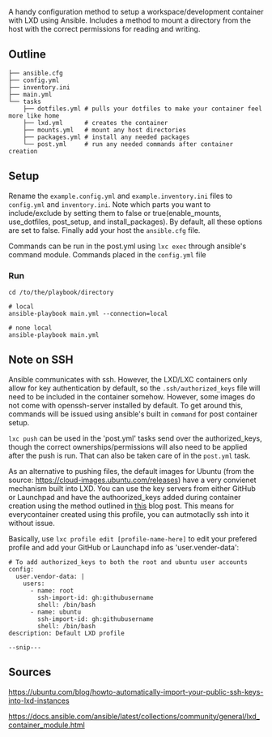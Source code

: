A handy configuration method to setup a workspace/development container with LXD using Ansible. Includes a method to mount a directory from the host with the correct permissions for reading and writing.

## Outline

```
├── ansible.cfg
├── config.yml
├── inventory.ini
├── main.yml
└── tasks
    ├── dotfiles.yml # pulls your dotfiles to make your container feel more like home
    ├── lxd.yml      # creates the container
    ├── mounts.yml   # mount any host directories
    ├── packages.yml # install any needed packages
    └── post.yml     # run any needed commands after container creation
```

## Setup

Rename the ```example.config.yml``` and ```example.inventory.ini``` files to ```config.yml``` and ```inventory.ini```. Note which parts you want to include/exclude by setting them to false or true(enable_mounts, use_dotfiles, post_setup, and install_packages). By default, all these options are set to false. Finally add your host the ```ansible.cfg``` file.

Commands can be run in the post.yml using ```lxc exec``` through ansible's command module. Commands placed in the ```config.yml``` file

### Run

```
cd /to/the/playbook/directory

# local
ansible-playbook main.yml --connection=local

# none local
ansible-playbook main.yml

```

## Note on SSH

Ansible communicates with ssh. However, the LXD/LXC containers only allow for key authentication by default, so the ```.ssh/authorized_keys``` file will need to be included in the container somehow. However, some images do not come with openssh-server installed by default. To get around this, commands will be issued using ansible's built in ```command``` for post container setup.

```lxc push``` can be used in the 'post.yml' tasks send over the authorized_keys, though the correct ownerships/permissions will also need to be applied after the push is run. That can also be taken care of in the ```post.yml``` task.

As an alternative to pushing files, the default images for Ubuntu (from the source: https://cloud-images.ubuntu.com/releases) have a very convienet mechanism built into LXD. You can use the key servers from either GitHub or Launchpad and have the authoorized_keys added during container creation using the method outlined in [this](https://ubuntu.com/blog/howto-automatically-import-your-public-ssh-keys-into-lxd-instances) blog post. This means for everycontainer created using this profile, you can autmotaclly ssh into it without issue.

Basically, use ```lxc profile edit [profile-name-here]``` to edit your prefered profile and add your GitHub or Launchapd info as 'user.vender-data':

```
# To add authorized_keys to both the root and ubuntu user accounts
config:
  user.vendor-data: |
    users:
      - name: root
        ssh-import-id: gh:githubusername
        shell: /bin/bash
      - name: ubuntu
        ssh-import-id: gh:githubusername
        shell: /bin/bash
description: Default LXD profile

--snip---

```

## Sources

https://ubuntu.com/blog/howto-automatically-import-your-public-ssh-keys-into-lxd-instances

https://docs.ansible.com/ansible/latest/collections/community/general/lxd_container_module.html

